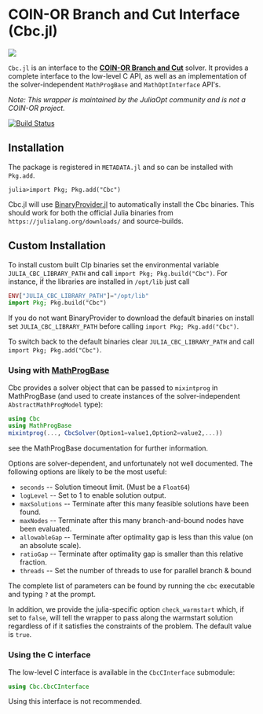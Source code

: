 # COIN-OR Branch and Cut Interface (Cbc.jl)

[![](https://www.coin-or.org/wordpress/wp-content/uploads/2014/08/COINOR.png)](https://www.coin-or.org)

`Cbc.jl` is an interface to the **[COIN-OR Branch and Cut](https://projects.coin-or.org/Cbc)**
solver. It provides a complete interface to the low-level C API, as well as an
implementation of the solver-independent `MathProgBase` and `MathOptInterface`
API's.   

*Note: This wrapper is maintained by the JuliaOpt community and is not a COIN-OR
project.*


[![Build Status](https://travis-ci.org/JuliaOpt/Cbc.jl.svg?branch=master)](https://travis-ci.org/JuliaOpt/Cbc.jl)

## Installation

The package is registered in `METADATA.jl` and so can be installed with `Pkg.add`.

```
julia>import Pkg; Pkg.add("Cbc")
```

Cbc.jl will use [BinaryProvider.jl](https://github.com/JuliaPackaging/BinaryProvider.jl) to automatically install the Cbc binaries. This should work for both the official Julia binaries from `https://julialang.org/downloads/` and source-builds. 

## Custom Installation

To install custom built Clp binaries set the environmental variable `JULIA_CBC_LIBRARY_PATH` and call `import Pkg; Pkg.build("Cbc")`. For instance, if the libraries are installed in `/opt/lib` just call
```julia
ENV["JULIA_CBC_LIBRARY_PATH"]="/opt/lib"
import Pkg; Pkg.build("Cbc")
```
If you do not want BinaryProvider to download the default binaries on install set  `JULIA_CBC_LIBRARY_PATH`  before calling `import Pkg; Pkg.add("Cbc")`.

To switch back to the default binaries clear `JULIA_CBC_LIBRARY_PATH` and call `import Pkg; Pkg.add("Cbc")`.

### Using with **[MathProgBase]**

Cbc provides a solver object that can be passed to ``mixintprog`` in MathProgBase (and used to create instances of the solver-independent ``AbstractMathProgModel`` type):

```julia
using Cbc
using MathProgBase
mixintprog(..., CbcSolver(Option1=value1,Option2=value2,...))
```

see the MathProgBase documentation for further information.

Options are solver-dependent, and unfortunately not well documented.
The following options are likely to be the most useful:

* ``seconds`` -- Solution timeout limit. (Must be a ``Float64``)
* ``logLevel`` -- Set to 1 to enable solution output.
* ``maxSolutions`` -- Terminate after this many feasible solutions have been found.
* ``maxNodes`` -- Terminate after this many branch-and-bound nodes have been evaluated.
* ``allowableGap`` -- Terminate after optimality gap is less than this value (on an absolute scale).
* ``ratioGap`` -- Terminate after optimality gap is smaller than this relative fraction.
* ``threads`` -- Set the number of threads to use for parallel branch & bound

The complete list of parameters can be found by running the ``cbc`` executable and typing ``?`` at the prompt.

In addition, we provide the julia-specific option ``check_warmstart`` which, if set to ``false``, will tell the wrapper to pass along the warmstart solution regardless of if it satisfies the constraints of the problem. The default value is ``true``.

### Using the C interface

The low-level C interface is available in the ``CbcCInterface`` submodule:
```julia
using Cbc.CbcCInterface
```

Using this interface is not recommended.

[Cbc]: https://projects.coin-or.org/Cbc
[MathProgBase]: https://github.com/JuliaOpt/MathProgBase.jl
